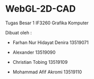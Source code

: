 # WebGL-2D-CAD

Tugas Besar 1 IF3260 Grafika Komputer

Dibuat oleh :

- Farhan Nur Hidayat Denira 13519071

- Alexander 13519090

- Christian Tobing 13519109

- Mohammad Afif Akromi 13519110
